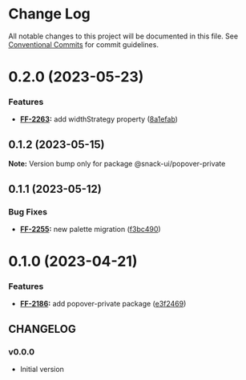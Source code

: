 # Change Log

All notable changes to this project will be documented in this file.
See [Conventional Commits](https://conventionalcommits.org) for commit guidelines.

# 0.2.0 (2023-05-23)


### Features

* **[FF-2263](https://jira.sbercloud.tech/browse/FF-2263):** add widthStrategy property ([8a1efab](https://git.sbercloud.tech/sbercloud-ui/tokens-design-system/snack-uikit/commits/8a1efabebc8e8b21c2cd2c9786de5477ae4ca256))





## 0.1.2 (2023-05-15)

**Note:** Version bump only for package @snack-ui/popover-private





## 0.1.1 (2023-05-12)


### Bug Fixes

* **[FF-2255](https://jira.sbercloud.tech/browse/FF-2255):** new palette migration ([f3bc490](https://git.sbercloud.tech/sbercloud-ui/tokens-design-system/snack-uikit/commits/f3bc490bb4ddde4353009b55da2d04f87a7d9de9))





# 0.1.0 (2023-04-21)


### Features

* **[FF-2186](https://jira.sbercloud.tech/browse/FF-2186):** add popover-private package ([e3f2469](https://git.sbercloud.tech/sbercloud-ui/tokens-design-system/snack-uikit/commits/e3f24695ace62bf6f2b2bdb3be57962dbfd662b8))





## CHANGELOG

### v0.0.0

- Initial version
